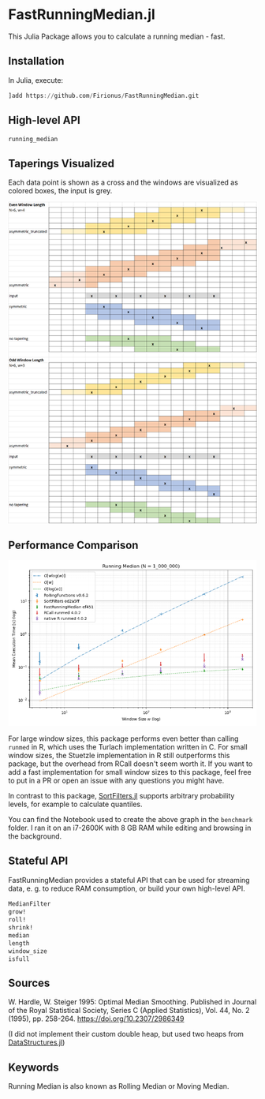 # FastRunningMedian.jl

This Julia Package allows you to calculate a running median - fast.

## Installation

In Julia, execute:

```julia
]add https://github.com/Firionus/FastRunningMedian.git
```

## High-level API

```@docs
running_median
```

## Taperings Visualized

Each data point is shown as a cross and the windows are visualized as colored boxes, the input is grey. 

![Tapering Examples](docs/src/tapering%20examples.png)

## Performance Comparison

![Benchmark Comparison](docs/src/Running%20Median%20Benchmarks.png)

For large window sizes, this package performs even better than calling `runmed` in R, which uses the Turlach implementation written in C. For small window sizes, the Stuetzle implementation in R still outperforms this package, but the overhead from RCall doesn't seem worth it. If you want to add a fast implementation for small window sizes to this package, feel free to put in a PR or open an issue with any questions you might have.

In contrast to this package, [SortFilters.jl](https://github.com/sairus7/SortFilters.jl) supports arbitrary probability levels, for example to calculate quantiles.

You can find the Notebook used to create the above graph in the `benchmark` folder. I ran it on an i7-2600K with 8 GB RAM while editing and browsing in the background. 

## Stateful API

FastRunningMedian provides a stateful API that can be used for streaming data, e. g. to reduce RAM consumption, or build your own high-level API.

```@docs
MedianFilter
grow!
roll!
shrink!
median
length
window_size
isfull
```

## Sources

W. Hardle, W. Steiger 1995: Optimal Median Smoothing. Published in  Journal of the Royal Statistical Society, Series C (Applied Statistics), Vol. 44, No. 2 (1995), pp. 258-264. <https://doi.org/10.2307/2986349>

(I did not implement their custom double heap, but used two heaps from [DataStructures.jl](https://github.com/JuliaCollections/DataStructures.jl))

## Keywords

Running Median is also known as Rolling Median or Moving Median.
